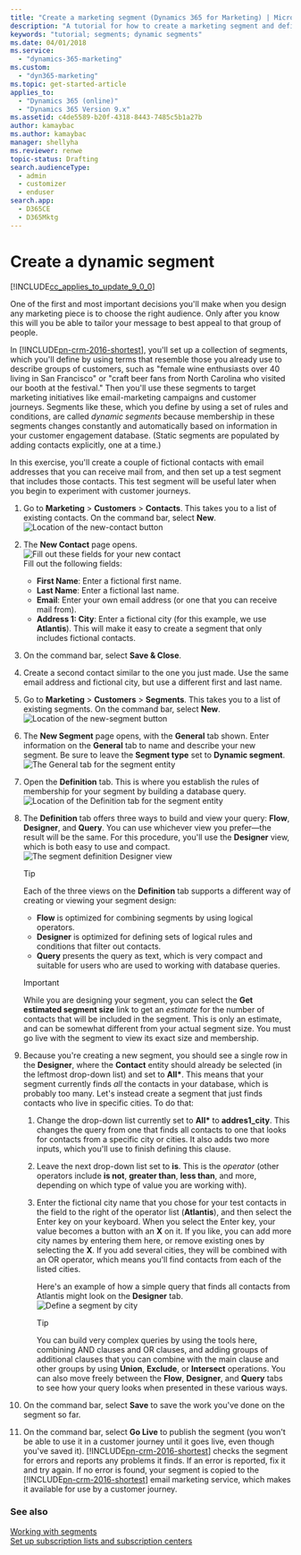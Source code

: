 ```yaml
---
title: "Create a marketing segment (Dynamics 365 for Marketing) | Microsoft Docs"
description: "A tutorial for how to create a marketing segment and define its membership criteria in Dynamics 365 for Marketing"
keywords: "tutorial; segments; dynamic segments"
ms.date: 04/01/2018
ms.service: 
  - "dynamics-365-marketing"
ms.custom: 
  - "dyn365-marketing"
ms.topic: get-started-article
applies_to: 
  - "Dynamics 365 (online)"
  - "Dynamics 365 Version 9.x"
ms.assetid: c4de5589-b20f-4318-8443-7485c5b1a27b
author: kamaybac
ms.author: kamaybac
manager: shellyha
ms.reviewer: renwe
topic-status: Drafting
search.audienceType: 
  - admin
  - customizer
  - enduser
search.app: 
  - D365CE
  - D365Mktg
---
```


# Create a dynamic segment

[!INCLUDE[cc_applies_to_update_9_0_0](../includes/cc_applies_to_update_9_0_0.md)]

One of the first and most important decisions you'll make when you design any marketing piece is to choose the right audience. Only after you know this will you be able to tailor your message to best appeal to that group of people.

In [!INCLUDE[pn-crm-2016-shortest](../includes/pn-crm-2016-shortest.md)], you'll set up a collection of segments, which you'll define by using terms that resemble those you already use to describe groups of customers, such as "female wine enthusiasts over 40 living in San Francisco" or "craft beer fans from North Carolina who visited our booth at the festival." Then you'll use these segments to target marketing initiatives like email-marketing campaigns and customer journeys. Segments like these, which you define by using a set of rules and conditions, are called *dynamic segments* because membership in these segments changes constantly and automatically based on information in your customer engagement database. (Static segments are populated by adding contacts explicitly, one at a time.)

In this exercise, you'll create a couple of fictional contacts with email addresses that you can receive mail from, and then set up a test segment that includes those contacts. This test segment will be useful later when you begin to experiment with customer journeys.

1. Go to **Marketing** &gt; **Customers** &gt; **Contacts**. This takes you to a list of existing contacts. On the command bar, select **New**.  
    ![Location of the new-contact button](media/new-contact-button-location.png "Location of the New button to create a contact")

2. The **New Contact** page opens.  
    ![Fill out these fields for your new contact](media/contact-required-fields.png "Fill out these fields for your new contact")  
    Fill out the following fields:
      - **First Name**: Enter a fictional first name.
      - **Last Name**: Enter a fictional last name.
      - **Email**: Enter your own email address (or one that you can receive mail from).
      - **Address 1: City**: Enter a fictional city (for this example, we use **Atlantis**). This will make it easy to create a segment that only includes fictional contacts.

3. On the command bar, select **Save & Close**.

4. Create a second contact similar to the one you just made. Use the same email address and fictional city, but use a different first and last name.

5. Go to **Marketing** &gt; **Customers** &gt; **Segments**. This takes you to a list of existing segments. On the command bar, select **New**.  
    ![Location of the new-segment button](media/new-segment-button-location.png "Location of the New button to create a segment")

6. The **New Segment** page opens, with the **General** tab shown. Enter information on the **General** tab to name and describe your new segment. Be sure to leave the **Segment type** set to **Dynamic segment**.  
    ![The General tab for the segment entity](media/segment-general-settings.png "The General tab for the segment entity")

7. Open the **Definition** tab. This is where you establish the rules of membership for your segment by building a database query.  
    ![Location of the Definition tab for the segment entity](media/segment-definition-tab-location.png "Location of the Definition tab for the segment entity")

8. The **Definition** tab offers three ways to build and view your query: **Flow**, **Designer**, and **Query**. You can use whichever view you prefer—the result will be the same. For this procedure, you'll use the **Designer** view, which is both easy to use and compact.  
    ![The segment definition Designer view](media/segment-definition-designer.png "The segment definition Designer view")

    > [!TIP]
    > Each of the three views on the **Definition** tab supports a different way of creating or viewing your segment design:
    > - **Flow** is optimized for combining segments by using logical operators.
    > - **Designer** is optimized for defining sets of logical rules and conditions that filter out contacts.
    > - **Query** presents the query as text, which is very compact and suitable for users who are used to working with database queries.

    > [!IMPORTANT]
    > While you are designing your segment, you can select the **Get estimated segment size** link to get an *estimate* for the number of contacts that will be included in the segment. This is only an estimate, and can be somewhat different from your actual segment size. You must go live with the segment to view its exact size and membership.

9. Because you're creating a new segment, you should see a single row in the **Designer**, where the **Contact** entity should already be selected (in the leftmost drop-down list) and set to **All&ast;**. This means that your segment currently finds *all* the contacts in your database, which is probably too many. Let's instead create a segment that just finds contacts who live in specific cities. To do that:  
   1. Change the drop-down list currently set to **All&ast;** to **addres1\_city**. This changes the query from one that finds all contacts to one that looks for contacts from a specific city or cities. It also adds two more inputs, which you'll use to finish defining this clause.
   2. Leave the next drop-down list set to **is**. This is the *operator* (other operators include **is not**, **greater than**, **less than**, and more, depending on which type of value you are working with).
   3. Enter the fictional city name that you chose for your test contacts in the field to the right of the operator list (**Atlantis**), and then select the Enter key on your keyboard. When you select the Enter key, your value becomes a button with an **X** on it. If you like, you can add more city names by entering them here, or remove existing ones by selecting the **X**. If you add several cities, they will be combined with an OR operator, which means you'll find contacts from each of the listed cities.

      Here's an example of how a simple query that finds all contacts from Atlantis might look on the **Designer** tab.  
      ![Define a segment by city](media/segment-designer-city.png "Define a segment by city")

      > [!TIP]
      > You can build very complex queries by using the tools here, combining AND clauses and OR clauses, and adding groups of additional clauses that you can combine with the main clause and other groups by using **Union**, **Exclude**, or **Intersect** operations. You can also move freely between the **Flow**, **Designer**, and **Query** tabs to see how your query looks when presented in these various ways.

10. On the command bar, select **Save** to save the work you've done on the segment so far.

11. On the command bar, select **Go Live** to publish the segment (you won't be able to use it in a customer journey until it goes live, even though you've saved it). [!INCLUDE[pn-crm-2016-shortest](../includes/pn-crm-2016-shortest.md)] checks the segment for errors and reports any problems it finds. If an error is reported, fix it and try again. If no error is found, your segment is copied to the [!INCLUDE[pn-crm-2016-shortest](../includes/pn-crm-2016-shortest.md)] email marketing service, which makes it available for use by a customer journey.

### See also

[Working with segments](segmentation-lists-subscriptions.md)  
[Set up subscription lists and subscription centers](set-up-subscription-center.md)
